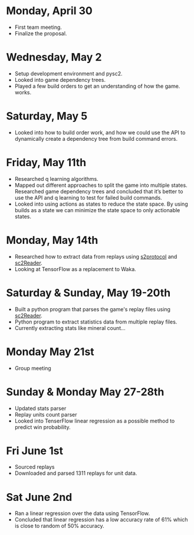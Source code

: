 # Monday, April 30
- First team meeting.
- Finalize the proposal.

# Wednesday, May 2
- Setup development environment and pysc2.
- Looked into game dependency trees.
- Played a few build orders to get an understanding of how the game. works.

# Saturday, May 5
- Looked into how to build order work, and how we could use the API to dynamically create a dependency tree from build command errors.

# Friday, May 11th
- Researched q learning algorithms.
- Mapped out different approaches to split the game into multiple states.
Researched game dependency trees and concluded that it’s better to use the API and q learning to test for failed build commands.   
- Looked into using actions as states to reduce the state space. By using builds as a state we can minimize the state space to only actionable states.

# Monday, May 14th
- Researched how to extract data from replays using [s2protocol](https://github.com/Blizzard/s2protocol) and [sc2Reader](https://github.com/GraylinKim/sc2reader).
- Looking at TensorFlow as a replacement to Waka.

# Saturday & Sunday, May 19-20th
- Built a python program that parses the game's replay files using [sc2Reader](https://github.com/GraylinKim/sc2reader).
- Python program to extract statistics data from multiple replay files.
- Currently extracting stats like mineral count...

# Monday May 21st
- Group meeting

# Sunday & Monday May 27-28th
- Updated stats parser
- Replay units count parser
- Looked into TenserFlow linear regression as a possible method to predict win probability.

# Fri June 1st
- Sourced replays
- Downloaded and parsed 1311 replays for unit data.

# Sat June 2nd
- Ran a linear regression over the data using TensorFlow.
- Concluded that linear regression has a low accuracy rate of 61% which is close to random of 50% accuracy.


